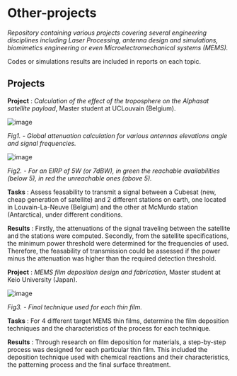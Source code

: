 # Other-projects

*Repository containing various projects covering several engineering disciplines including Laser Processing, 
antenna design and simulations, biomimetics engineering or even Microelectromechanical systems (MEMS).*

Codes or simulations results are included in reports on each topic.

## Projects

__Project__ : *Calculation of the effect of the troposphere on the Alphasat satellite payload*, Master student at UCLouvain (Belgium).

![image](https://user-images.githubusercontent.com/48290004/153782438-07e0186a-2753-421e-babc-d50c3587f8dd.png)

*Fig1. - Global attenuation calculation for various antennas elevations angle and signal frequencies.*

![image](https://user-images.githubusercontent.com/48290004/153788274-7b70be6c-cbdb-4a50-91dc-c8aec37c9864.png)

*Fig2. - For an EIRP of 5W (or 7dBW), in green the reachable availabilities (below 5), in red the unreachable ones (above 5).*

__Tasks__ : Assess feasability to transmit a signal between a Cubesat (new, cheap generation of satellite) and 2 different stations on earth, one located
in Louvain-La-Neuve (Belgium) and the other at McMurdo station (Antarctica), under different conditions.

__Results__ : Firstly, the attenuations of the signal traveling between the satellite and the stations were computed. Secondly, from the satellite specifications, the minimum power threshold were determined for the frequencies of used. Therefore, the feasability of transmission could be assessed if the power minus the attenuation was higher than the required detection threshold.

__Project__ : *MEMS film deposition design and fabrication*, Master student at Keio University (Japan).

![image](https://user-images.githubusercontent.com/48290004/153788889-842de8a8-7764-4363-82b0-194c10a4cc88.png)

*Fig3. - Final technique used for each thin film.*

__Tasks__ : For 4 different target MEMS thin films, determine the film deposition techniques and the characteristics of the process for each technique.

__Results__ : Through research on film deposition for materials, a step-by-step process was designed for each particular thin film. This included the deposition technique used with chemical reactions and their characteristics, the patterning process and the final surface threatment.
